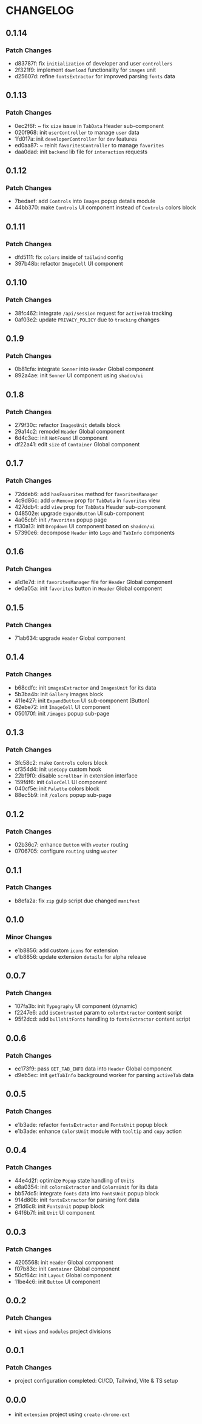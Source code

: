 # CHANGELOG

## 0.1.14

### Patch Changes

- d83787f: fix `initialization` of developer and user `controllers`
- 2f321f9: implement `download` functionality for `images` unit
- d25607d: refine `fontsExtractor` for improved parsing `fonts` data

## 0.1.13

### Patch Changes

- 0ec2f6f: ~ fix `size` issue in `TabData` Header sub-component
- 020f968: init `userController` to manage `user` data
- 1fd017a: init `developerController` for `dev` features
- ed0aa87: ~ reinit `favoritesController` to manage `favorites`
- daa0dad: init `backend` lib file for `interaction` requests

## 0.1.12

### Patch Changes

- 7bedaef: add `Controls` into `Images` popup details module
- 44bb370: make `Controls` UI component instead of `Controls` colors block

## 0.1.11

### Patch Changes

- dfd5111: fix `colors` inside of `tailwind` config
- 397b48b: refactor `ImageCell` UI component

## 0.1.10

### Patch Changes

- 38fc462: integrate `/api/session` request for `activeTab` tracking
- 0af03e2: update `PRIVACY_POLICY` due to `tracking` changes

## 0.1.9

### Patch Changes

- 0b81cfa: integrate `Sonner` into `Header` Global component
- 892a4ae: init `Sonner` UI component using `shadcn/ui`

## 0.1.8

### Patch Changes

- 279f30c: refactor `ImagesUnit` details block
- 29a14c2: remodel `Header` Global component
- 6d4c3ec: init `NotFound` UI component
- df22a41: edit `size` of `Container` Global component

## 0.1.7

### Patch Changes

- 72ddeb6: add `hasFavorites` method for `favoritesManager`
- 4c9d86c: add `onRemove` prop for `TabData` in `favorites` view
- 427ddb4: add `view` prop for `TabData` Header sub-component
- 048502e: upgrade `ExpandButton` UI sub-component
- 4a05cbf: init `/favorites` popup page
- f130a13: init `Dropdown` UI component based on `shadcn/ui`
- 57390e6: decompose `Header` into `Logo` and `TabInfo` components

## 0.1.6

### Patch Changes

- a1d1e7d: init `favoritesManager` file for `Header` Global component
- de0a05a: init `favorites` button in `Header` Global component

## 0.1.5

### Patch Changes

- 71ab634: upgrade `Header` Global component

## 0.1.4

### Patch Changes

- b68cdfc: init `imagesExtractor` and `ImagesUnit` for its data
- 5b3ba4b: init `Gallery` images block
- 411e427: init `ExpandButton` UI sub-component (Button)
- 62ebe72: init `ImageCell` UI component
- 050170f: init `/images` popup sub-page

## 0.1.3

### Patch Changes

- 3fc58c2: make `Controls` colors block
- cf354d4: init `useCopy` custom hook
- 22bf9f0: disable `scrollbar` in extension interface
- 159f4f6: init `ColorCell` UI component
- 040cf5e: init `Palette` colors block
- 88ec5b9: init `/colors` popup sub-page

## 0.1.2

### Patch Changes

- 02b36c7: enhance `Button` with `wouter` routing
- 0706705: configure `routing` using `wouter`

## 0.1.1

### Patch Changes

- b8efa2a: fix `zip` gulp script due changed `manifest`

## 0.1.0

### Minor Changes

- e1b8856: add custom `icons` for extension
- e1b8856: update extension `details` for alpha release

## 0.0.7

### Patch Changes

- 107fa3b: init `Typography` UI component (dynamic)
- f2247e6: add `isContrasted` param to `colorExtractor` content script
- 95f2dcd: add `bullshitFonts` handling to `fontsExtractor` content script

## 0.0.6

### Patch Changes

- ec173f9: pass `GET_TAB_INFO` data into `Header` Global component
- d9eb5ec: init `getTabInfo` background worker for parsing `activeTab` data

## 0.0.5

### Patch Changes

- e1b3ade: refactor `fontsExtractor` and `FontsUnit` popup block
- e1b3ade: enhance `ColorsUnit` module with `tooltip` and `copy` action

## 0.0.4

### Patch Changes

- 44e4d2f: optimize `Popup` state handling of `Units`
- e8a0354: init `colorsExtractor` and `ColorsUnit` for its data
- bb57dc5: integrate `fonts` data into `FontsUnit` popup block
- 914d80b: init `fontsExtractor` for parsing font data
- 2f1d6c8: init `FontsUnit` popup block
- 64f6b7f: init `Unit` UI component

## 0.0.3

### Patch Changes

- 4205568: init `Header` Global component
- f07b83c: init `Container` Global component
- 50cf64c: init `Layout` Global component
- 11be4c6: init `Button` UI component

## 0.0.2

### Patch Changes

- init `views` and `modules` project divisions

## 0.0.1

### Patch Changes

- project configuration completed: CI/CD, Tailwind, Vite & TS setup

## 0.0.0

- init `extension` project using `create-chrome-ext`
